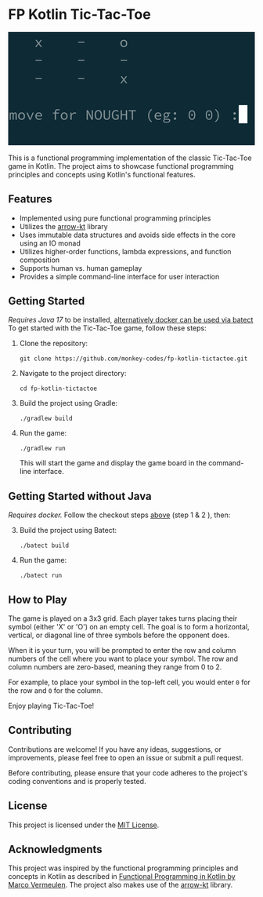 # FP Kotlin Tic-Tac-Toe

![Tic-Tac-Toe](./images/tic-tac-toe.png)

This is a functional programming implementation of the classic Tic-Tac-Toe game in Kotlin. The project aims to showcase functional programming principles and concepts using Kotlin's functional features.

## Features

- Implemented using pure functional programming principles
- Utilizes the [arrow-kt](https://arrow-kt.io/) library
- Uses immutable data structures and avoids side effects in the core using an IO monad
- Utilizes higher-order functions, lambda expressions, and function composition
- Supports human vs. human gameplay
- Provides a simple command-line interface for user interaction

## Getting Started

*Requires Java 17* to be installed, [alternatively docker can be used via batect](#getting-started-without-java)
To get started with the Tic-Tac-Toe game, follow these steps:

1. Clone the repository:

   ```shell
   git clone https://github.com/monkey-codes/fp-kotlin-tictactoe.git
   ```

2. Navigate to the project directory:

   ```shell
   cd fp-kotlin-tictactoe
   ```

3. Build the project using Gradle:

   ```shell
   ./gradlew build
   ```

4. Run the game:

   ```shell
   ./gradlew run
   ```

   This will start the game and display the game board in the command-line interface.

## Getting Started without Java

*Requires docker.* Follow the checkout steps [above](#getting-started) (step 1 & 2 ), then:


3. Build the project using Batect:

   ```shell
   ./batect build
   ```

4. Run the game:

   ```shell
   ./batect run
   ```

## How to Play

The game is played on a 3x3 grid. Each player takes turns placing their symbol (either 'X' or 'O') on an empty cell. The goal is to form a horizontal, vertical, or diagonal line of three symbols before the opponent does.

When it is your turn, you will be prompted to enter the row and column numbers of the cell where you want to place your symbol. The row and column numbers are zero-based, meaning they range from 0 to 2.

For example, to place your symbol in the top-left cell, you would enter `0` for the row and `0` for the column.

Enjoy playing Tic-Tac-Toe!

## Contributing

Contributions are welcome! If you have any ideas, suggestions, or improvements, please feel free to open an issue or submit a pull request.

Before contributing, please ensure that your code adheres to the project's coding conventions and is properly tested.

## License

This project is licensed under the [MIT License](LICENSE).

## Acknowledgments

This project was inspired by the functional programming principles and concepts in Kotlin as described in 
[Functional Programming in Kotlin by Marco Vermeulen](https://www.amazon.com/Functional-Programming-Kotlin-Marco-Vermeulen/dp/161729716X). 
The project also makes use of the [arrow-kt](https://arrow-kt.io/) library.

